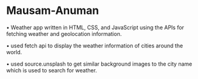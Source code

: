 # Mausam-Anuman
• Weather app written in HTML, CSS, and JavaScript using the APIs for fetching weather and geolocation information.

• used fetch api to display the weather information of cities around the world.

• used source.unsplash to get similar background images to the city name which is used to search for weather.
